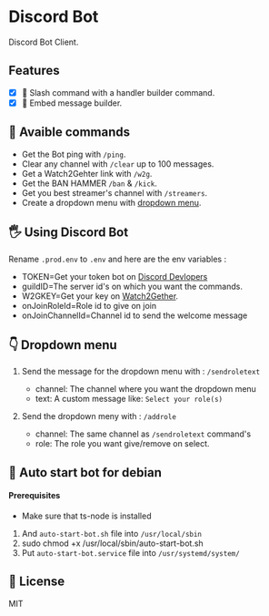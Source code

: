 # Discord Bot
Discord Bot Client.

## Features
- [x] 🚀 Slash command with a handler builder command.
- [x] 📧 Embed message builder.

## 🧾 Avaible commands
- Get the Bot ping with ```/ping```.
- Clear any channel with ```/clear``` up to 100 messages.
- Get a Watch2Gehter link with ```/w2g```.
- Get the BAN HAMMER ```/ban``` & ```/kick```.
- Get you best streamer's channel with ```/streamers```.
- Create a dropdown menu with [dropdown menu](https://github.com/Piarre/DiscordBotTemplate#dropdown-menu).

## 🖐 Using Discord Bot
Rename ```.prod.env``` to ```.env``` and here are the env variables :
- TOKEN=Get your token bot on [Discord Devlopers](discord.com/developers/applications)
- guildID=The server id's on which you want the commands.
- W2GKEY=Get your key on [Watch2Gether](https://community.w2g.tv/t/watch2gether-api-documentation/133767/1).
- onJoinRoleId=Role id to give on join
- onJoinChannelId=Channel id to send the welcome message


## 👇 Dropdown menu
1. Send the message for the dropdown menu with : ```/sendroletext```
   - channel: The channel where you want the dropdown menu
   - text: A custom message like: ```Select your role(s)```

2. Send the dropdown meny with : ```/addrole```
   - channel: The same channel as ```/sendroletext``` command's
   - role: The role you want give/remove on select.

## 🔁 Auto start bot for debian
#### Prerequisites
   - Make sure that ts-node is installed
   
1. And ```auto-start-bot.sh``` file into ```/usr/local/sbin```
2. sudo chmod +x /usr/local/sbin/auto-start-bot.sh
3. Put ```auto-start-bot.service``` file into ```/usr/systemd/system/```

## 🔐 License
MIT
